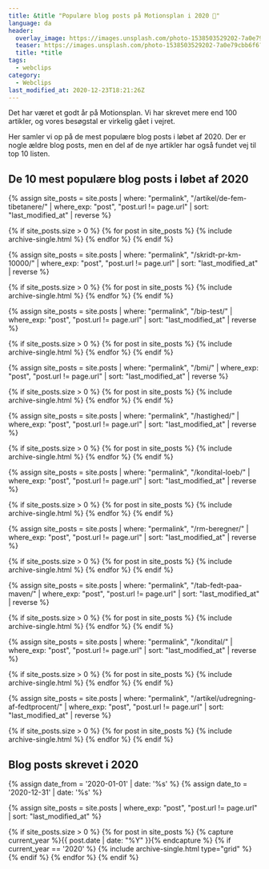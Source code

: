 ```yaml
---
title: &title "Populære blog posts på Motionsplan i 2020 🥇"
language: da
header:
  overlay_image: https://images.unsplash.com/photo-1538503529202-7a0e79cbb6f6?ixid=MXwxMjA3fDB8MHxwaG90by1wYWdlfHx8fGVufDB8fHw%3D&ixlib=rb-1.2.1&auto=format&fit=crop&w=1950&q=80
  teaser: https://images.unsplash.com/photo-1538503529202-7a0e79cbb6f6?ixid=MXwxMjA3fDB8MHxwaG90by1wYWdlfHx8fGVufDB8fHw%3D&ixlib=rb-1.2.1&auto=format&fit=crop&w=400&q=80
  title: *title
tags:
  - webclips
category:
  - Webclips
last_modified_at: 2020-12-23T18:21:26Z
---
```


Det har været et godt år på Motionsplan. Vi har skrevet mere end 100 artikler, og vores besøgstal er virkelig gået i vejret.

Her samler vi op på de mest populære blog posts i løbet af 2020. Der er nogle ældre blog posts, men en del af de nye artikler har også fundet vej til top 10 listen.

## De 10 mest populære blog posts i løbet af 2020

{% assign site_posts = site.posts | where: "permalink", "/artikel/de-fem-tibetanere/" | where_exp: "post", "post.url != page.url" | sort: "last_modified_at" | reverse %}

{% if site_posts.size > 0 %}
  {% for post in site_posts %}
    {% include archive-single.html %}
  {% endfor %}
{% endif %}

{% assign site_posts = site.posts | where: "permalink", "/skridt-pr-km-10000/" | where_exp: "post", "post.url != page.url" | sort: "last_modified_at" | reverse %}

{% if site_posts.size > 0 %}
  {% for post in site_posts %}
    {% include archive-single.html %}
  {% endfor %}
{% endif %}

{% assign site_posts = site.posts | where: "permalink", "/bip-test/" | where_exp: "post", "post.url != page.url" | sort: "last_modified_at" | reverse %}

{% if site_posts.size > 0 %}
  {% for post in site_posts %}
    {% include archive-single.html %}
  {% endfor %}
{% endif %}

{% assign site_posts = site.posts | where: "permalink", "/bmi/" | where_exp: "post", "post.url != page.url" | sort: "last_modified_at" | reverse %}

{% if site_posts.size > 0 %}
  {% for post in site_posts %}
    {% include archive-single.html %}
  {% endfor %}
{% endif %}

{% assign site_posts = site.posts | where: "permalink", "/hastighed/" | where_exp: "post", "post.url != page.url" | sort: "last_modified_at" | reverse %}

{% if site_posts.size > 0 %}
  {% for post in site_posts %}
    {% include archive-single.html %}
  {% endfor %}
{% endif %}

{% assign site_posts = site.posts | where: "permalink", "/kondital-loeb/" | where_exp: "post", "post.url != page.url" | sort: "last_modified_at" | reverse %}

{% if site_posts.size > 0 %}
  {% for post in site_posts %}
    {% include archive-single.html %}
  {% endfor %}
{% endif %}


{% assign site_posts = site.posts | where: "permalink", "/rm-beregner/" | where_exp: "post", "post.url != page.url" | sort: "last_modified_at" | reverse %}

{% if site_posts.size > 0 %}
  {% for post in site_posts %}
    {% include archive-single.html %}
  {% endfor %}
{% endif %}

{% assign site_posts = site.posts | where: "permalink", "/tab-fedt-paa-maven/" | where_exp: "post", "post.url != page.url" | sort: "last_modified_at" | reverse %}

{% if site_posts.size > 0 %}
  {% for post in site_posts %}
    {% include archive-single.html %}
  {% endfor %}
{% endif %}

{% assign site_posts = site.posts | where: "permalink", "/kondital/" | where_exp: "post", "post.url != page.url" | sort: "last_modified_at" | reverse %}

{% if site_posts.size > 0 %}
  {% for post in site_posts %}
    {% include archive-single.html %}
  {% endfor %}
{% endif %}

{% assign site_posts = site.posts | where: "permalink", "/artikel/udregning-af-fedtprocent/" | where_exp: "post", "post.url != page.url" | sort: "last_modified_at" | reverse %}


{% if site_posts.size > 0 %}
  {% for post in site_posts %}
    {% include archive-single.html %}
  {% endfor %}
{% endif %}

## Blog posts skrevet i 2020

{% assign date_from = '2020-01-01' | date: '%s' %}
{% assign date_to = '2020-12-31' | date: '%s' %}

{% assign site_posts = site.posts | where_exp: "post", "post.url != page.url" | sort: "last_modified_at" %}

<div class="feature__wrapper">

{% if site_posts.size > 0 %}
  {% for post in site_posts %}
    {% capture current_year %}{{ post.date | date: "%Y" }}{% endcapture %}
    {% if current_year == '2020' %}
      {% include archive-single.html type="grid" %}
    {% endif %}
  {% endfor %}
{% endif %}

</div>
